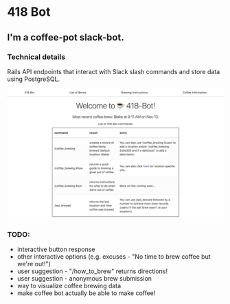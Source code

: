 # 418 Bot

## I'm a coffee-pot slack-bot. 

### Technical details

Rails API endpoints that interact with Slack slash commands and store data using PostgreSQL. 

![Picture of interaction](https://github.com/bermannoah/418-bot/blob/master/coffee_pot_screen_shot.jpg)

### TODO: 
 - interactive button response
 - other interactive options (e.g. excuses - "No time to brew coffee but we're out!")  
 - user suggestion - "/how_to_brew" returns directions!
 - user suggestion - anonymous brew submission
 - way to visualize coffee brewing data
 - make coffee bot actually be able to make coffee!
